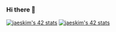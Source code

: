 ### Hi there 👋

<!--
**yabtaoour/yabtaoour** is a ✨ _special_ ✨ repository because its `README.md` (this file) appears on your GitHub profile.

Here are some ideas to get you started:

- 🔭 I’m currently working on ...
- 🌱 I’m currently learning ...
- 👯 I’m looking to collaborate on ...
- 🤔 I’m looking for help with ...
- 💬 Ask me about ...
- 📫 How to reach me: ...
- 😄 Pronouns: ...
- ⚡ Fun fact: ...
-->
[![jaeskim's 42 stats](https://badge42.herokuapp.com/api/stats/yabtaour?darkmode=false)](https://github.com/JaeSeoKim/badge42)
[![jaeskim's 42 stats](https://badge42.herokuapp.com/api/stats/yabtaour?darkmode=true&cursus=C%20Piscine)](https://github.com/JaeSeoKim/badge42)
